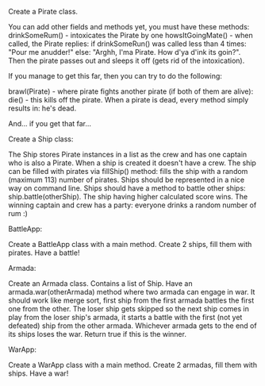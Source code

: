 Create a Pirate class.

You can add other fields and methods yet, you must have these methods:
drinkSomeRum() - intoxicates the Pirate by one
howsItGoingMate() - when called, the Pirate replies:
if drinkSomeRun() was called less than 4 times: "Pour me anudder!"
else: "Arghh, I'ma Pirate. How d'ya d'ink its goin?". Then the pirate passes out and 
sleeps it off (gets rid of the intoxication).

If you manage to get this far, then you can try to do the following:

brawl(Pirate) - where pirate fights another pirate (if both of them are alive):
die() - this kills off the pirate. When a pirate is dead, every method simply results in:
he's dead.

And... if you get that far...

Create a Ship class:

The Ship stores Pirate instances in a list as the crew and has one captain who is also a Pirate.
When a ship is created it doesn't have a crew.
The ship can be filled with pirates via fillShip() method:
fills the ship with a random (maximum 113) number of pirates.
Ships should be represented in a nice way on command line.
Ships should have a method to battle other ships: ship.battle(otherShip).
The ship having higher calculated score wins.
The winning captain and crew has a party: everyone drinks a random number of rum :)

BattleApp:

Create a BattleApp class with a main method.
Create 2 ships, fill them with pirates.
Have a battle!

Armada:

Create an Armada class.
Contains a list of Ship.
Have an armada.war(otherArmada) method where two armada can engage in war.
It should work like merge sort,
first ship from the first armada battles the first one from the other.
The loser ship gets skipped so the next ship comes in play from the loser ship's armada,
it starts a battle with the first (not yet defeated) ship from the other armada.
Whichever armada gets to the end of its ships loses the war.
Return true if this is the winner.

WarApp:

Create a WarApp class with a main method.
Create 2 armadas, fill them with ships.
Have a war!
